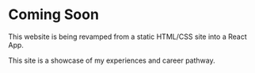# Coming Soon

This website is being revamped from a static HTML/CSS site into a React App.

This site is a showcase of my experiences and career pathway. 
